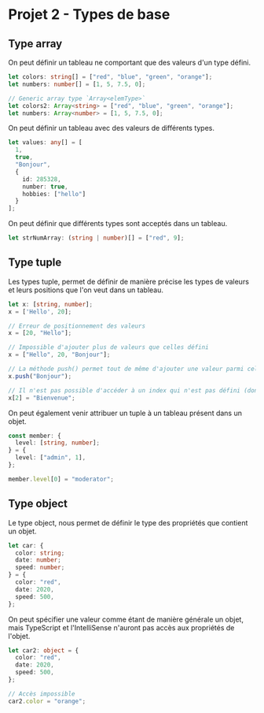 # Projet 2 - Types de base

## Type array

On peut définir un tableau ne comportant que des valeurs d'un type défini.

```typescript
let colors: string[] = ["red", "blue", "green", "orange"];
let numbers: number[] = [1, 5, 7.5, 0];

// Generic array type `Array<elemType>`
let colors2: Array<string> = ["red", "blue", "green", "orange"];
let numbers: Array<number> = [1, 5, 7.5, 0];
```

On peut définir un tableau avec des valeurs de différents types.

```typescript
let values: any[] = [
  1,
  true,
  "Bonjour",
  {
    id: 285328,
    number: true,
    hobbies: ["hello"]
  }
];
```

On peut définir que différents types sont acceptés dans un tableau.

```typescript
let strNumArray: (string | number)[] = ["red", 9];
```

## Type tuple

Les types tuple, permet de définir de manière précise les types de valeurs et leurs positions que l'on veut dans un tableau.

```typescript
let x: [string, number];
x = ['Hello', 20];

// Erreur de positionnement des valeurs
x = [20, "Hello"];

// Impossible d'ajouter plus de valeurs que celles défini
x = ["Hello", 20, "Bonjour"];

// La méthode push() permet tout de même d'ajouter une valeur parmi celles définies
x.push("Bonjour");

// Il n'est pas possible d'accéder à un index qui n'est pas défini (donc le contournement avec la méthode push n'est pas recommandé)
x[2] = "Bienvenue";
```

On peut également venir attribuer un tuple à un tableau présent dans un objet.

```typescript
const member: {
  level: [string, number];
} = {
  level: ["admin", 1],
};

member.level[0] = "moderator";
```

## Type object

Le type object, nous permet de définir le type des propriétés que contient un objet.

```typescript
let car: {
  color: string;
  date: number;
  speed: number;
} = {
  color: "red",
  date: 2020,
  speed: 500,
};
```

On peut spécifier une valeur comme étant de manière générale un objet, mais TypeScript et l'IntelliSense n'auront pas accès aux propriétés de l'objet.

```typescript
let car2: object = {
  color: "red",
  date: 2020,
  speed: 500,
};

// Accès impossible
car2.color = "orange";
```
